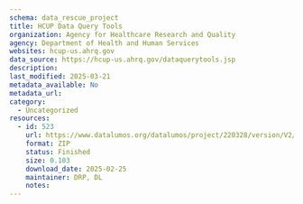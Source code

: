 ```yaml
---
schema: data_rescue_project 
title: HCUP Data Query Tools
organization: Agency for Healthcare Research and Quality
agency: Department of Health and Human Services
websites: hcup-us.ahrq.gov
data_source: https://hcup-us.ahrq.gov/dataquerytools.jsp
description: 
last_modified: 2025-03-21
metadata_available: No
metadata_url: 
category:
  - Uncategorized
resources:
  - id: 523
    url: https://www.datalumos.org/datalumos/project/220328/version/V2/view
    format: ZIP
    status: Finished
    size: 0.103
    download_date: 2025-02-25
    maintainer: DRP, DL
    notes: 
---
```

